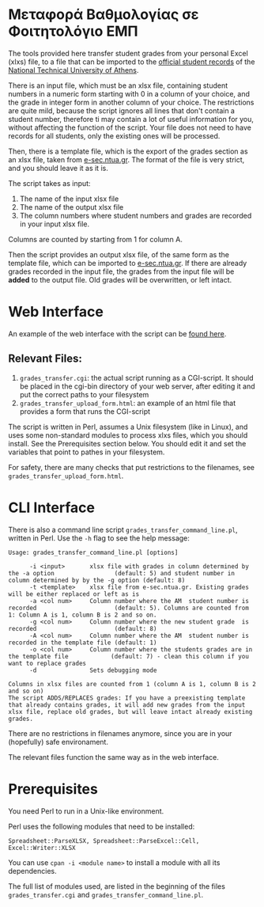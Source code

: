 # Μεταφορά Βαθμολογίας σε Φοιτητολόγιο ΕΜΠ

The tools provided here transfer student grades from your personal Excel (xlxs) file, to a file that can be imported to the [official student records](https://e-sec.ntua.gr) of the [National Technical University of Athens](https://www.ntua.gr).

There is an input file, which must be an xlsx file, containing student numbers in a numeric form starting with 0 in a column of your choice, and the grade in integer form in another column of your choice. The restrictions are quite mild, because the script ignores all lines that don't contain a student number, therefore ti may contain a lot of useful information for you, without affecting the function of the script. Your file does not need to have records for all students, only the existing ones will be processed.

Then, there is a template file, which is the export of the grades section as an xlsx file, taken from  [e-sec.ntua.gr](https://e-sec.ntua.gr). The format of the file is very strict, and you should leave it as it is.

The script takes as input:
  1. The name of the input xlsx file
  2. The name of the output xlsx file
  3. The column numbers where student numbers and grades are recorded in your input xlsx file.
  
Columns are counted by starting from 1 for column A.

Then the script provides an output xlsx file, of the same form as the template file, which can be imported to  [e-sec.ntua.gr](https://e-sec.ntua.gr). If there are already grades recorded in the input file, the grades from the input file will be **added** to the output file. Old grades will be overwritten, or left intact. 

# Web Interface

An example of the web interface with the script can be [found here](https://physics.ntua.gr/grades.html).

## Relevant Files:

1. `grades_transfer.cgi`: the actual script running as a CGI-script. It should be placed in the cgi-bin directory of your web server, after editing it and put the correct paths to your filesystem
2. `grades_transfer_upload_form.html`: an example of an html file that provides a form that runs the CGI-script

The script is written in Perl, assumes a Unix filesystem (like in Linux), and uses some non-standard modules to process xlxs files, which you should install. See the Prerequisites section below. You should edit it and set the variables that point to pathes in your filesystem.

For safety, there are many checks that put restrictions to the filenames, see `grades_transfer_upload_form.html`.

# CLI Interface

There is also a command line script `grades_transfer_command_line.pl`, written in Perl. Use the `-h` flag to see the help message:

```
Usage: grades_transfer_command_line.pl [options]

      -i <input>       xlsx file with grades in column determined by the -a option                 (default: 5) and student number in column determined by by the -g option (default: 8)
      -t <template>    xlsx file from e-sec.ntua.gr. Existing grades will be either replaced or left as is
      -a <col num>     Column number where the AM  student number is recorded                      (default: 5). Columns are counted from 1: Column A is 1, column B is 2 and so on.
      -g <col num>     Column number where the new student grade  is recorded                      (default: 8)
      -A <col num>     Column number where the AM  student number is recorded in the template file (default: 1)
      -o <col num>     Column number where the students grades are in the template file            (default: 7) - clean this column if you want to replace grades
      -d               Sets debugging mode

Columns in xlsx files are counted from 1 (column A is 1, column B is 2 and so on)
The script ADDS/REPLACES grades: If you have a preexisting template that already contains grades, it will add new grades from the input xlsx file, replace old grades, but will leave intact already existing grades.
```

There are no restrictions in filenames anymore, since you are in your (hopefully) safe environament. 

The relevant files function the same way as in the web interface.

# Prerequisites

You need Perl to run in a Unix-like environment.

Perl uses the following modules that need to be installed:

```
Spreadsheet::ParseXLSX, Spreadsheet::ParseExcel::Cell, Excel::Writer::XLSX
```

You can use `cpan -i <module name>` to install a module with all its dependencies.

The full list of modules used, are listed in the beginning of the files `grades_transfer.cgi` and `grades_transfer_command_line.pl`.




